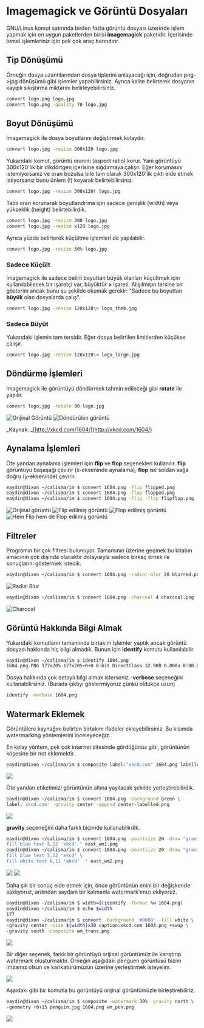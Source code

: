 # Imagemagick ve Görüntü Dosyaları

GNU/Linux komut satırında birden fazla görüntü dosyası üzerinde işlem yapmak için en uygun paketlerden birisi **imagemagick** paketidir. İçerisinde temel işlemleriniz için pek çok araç barındırır.

## Tip Dönüşümü

Örneğin dosya uzantılarından dosya tiplerini anlayacağı için, doğrudan png-&gt;jpg dönüşümü gibi işlemler yapabilirsiniz. Ayrıca kalite belirterek dosyanın kayıplı sıkıştırma miktarını belirleyebilirsiniz.

```bash
convert logo.png logo.jpg
convert logo.png -quality 70 logo.jpg
```

## Boyut Dönüşümü

Imagemagick ile dosya boyutlarını değiştirmek kolaydır.

```bash
convert logo.jpg -resize 300x120 logo.jpg
```

Yukarıdaki komut, görüntü oranını \(aspect ratio\) korur. Yani görüntüyü 300x120'lik bir dikdörtgen içerisine sığdırmaya çalışır. Eğer korumasını istemiyorsanız ve oran bozulsa bile tam olarak 300x120'lik çıktı elde etmek istiyorsanız bunu ünlem \(!\) koyarak belirtebilirsiniz.

```bash
convert logo.jpg -resize 300x120! logo.jpg
```

Tabii oran korunarak boyutlandırma için sadece genişlik \(width\) veya yükseklik \(height\) belirtebilirdik.

```bash
convert logo.jpg -resize 300 logo.jpg
convert logo.jpg -resize x120 logo.jpg
```

Ayrıca yüzde belirterek küçültme işlemleri de yapılabilir.

```bash
convert logo.jpg -resize 50% logo.jpg
```

### Sadece Küçült

Imagemagick ile sadece belirli boyuttan büyük olanları küçültmek için kullanılabilecek bir işaretçi var, büyüktür **&gt;** işareti. Alışılmışın tersine bir gösterim ancak bunu şu şekilde okumak gerekir: "Sadece bu boyuttan **büyük** olan dosyalarda çalış".

```bash
convert logo.jpg -resize 128x128\> logo_thmb.jpg
```

### Sadece Büyüt

Yukarıdaki işlemin tam tersidir. Eğer dosya belirtilen limitlerden küçükse çalışır.

```bash
convert logo.jpg -resize 128x128\< logo_large.jpg
```

## Döndürme İşlemleri

Imagemagick ile görüntüyü döndürmek tahmin edileceği gibi **rotate** ile yapılır.

```bash
convert logo.jpg -rotate 90 logo.jpg
```

![Orijinal Görüntü](images/1604.png) ![Döndürülen görüntü](images/rotated90.png)

_Kaynak: _[http://xkcd.com/1604/](http://xkcd.com/1604/)

## Aynalama İşlemleri

Öte yandan aynalama işlemleri için **flip** ve **flop** seçenekleri kullanılır. **flip** görüntüyü başaşağı çevirir \(x-ekseninde aynalama\), **flop** ise soldan sağa doğru \(y-ekseninde\) çevirir.

```bash
eaydin@dixon ~/calisma/im $ convert 1604.png -flip flipped.png
eaydin@dixon ~/calisma/im $ convert 1604.png -flop flopped.png
eaydin@dixon ~/calisma/im $ convert 1604.png -flip -flop flipflop.png
```

![Orijinal görüntü](images/1604.png) ![Flip edilmiş görüntü](images/flipped.png) ![Flop edilmiş görüntü](images/flopped.png) ![Hem Flip hem de Flop edilmiş görüntü](images/flipflop.png)

## Filtreler

Programın bir çok filtresi bulunuyor. Tamamının üzerine geçmek bu kitabın amacının çok dışında olacaktır dolayısıyla sadece birkaç örnek ile sonuçlarını göstermek istedik.

```bash
eaydin@dixon ~/calisma/im $ convert 1604.png -radial-blur 20 blurred.png
```

![Radial Blur](images/radial-blurred.png)

```bash
eaydin@dixon ~/calisma/im $ convert 1604.png -charcoal 4 charcoal.png
```

![Charcoal](images/charcoal.png)

## Görüntü Hakkında Bilgi Almak

Yukarıdaki komutların tamamında birtakım işlemler yaptık ancak görüntü dosyası hakkında hiç bilgi almadık. Bunun için **identify** komutu kullanılabilir.

```bash
eaydin@dixon ~/calisma/im $ identify 1604.png 
1604.png PNG 177x205 177x205+0+0 8-bit DirectClass 32.9KB 0.000u 0:00.000
```

Dosya hakkında çok detaylı bilgi almak isterseniz **-verbose** seçeneğini kullanabilirsiniz. \(Burada çıktıyı göstermiyoruz çünkü oldukça uzun\)

```bash
identify -verbose 1604.png
```

## Watermark Eklemek

Görüntülere kaynağını belirten birtakım ifadeler ekleyebilirsiniz. Bu kısımda watermarking yöntemlerini inceleyeceğiz.

En kolay yöntem, pek çok internet sitesinde gördüğünüz gibi, görüntünün köşesine bir not eklemektir.

```bash
eaydin@dixon ~/calisma/im $ composite label:"xkcd.com" 1604.png labelled.png
```

![](images/labelled.png)

Öte yandan etiketimizi görüntünün altına yayılacak şekilde yerleştirebilirdik.

```bash
eaydin@dixon ~/calisma/im $ convert 1604.png -background Green \
label:'xkcd.com' -gravity center -append center-labelled.png
```

![](images/center-labelled.png)

**gravity** seçeneğini daha farklı biçimde kullanabilirdik.

```bash
eaydin@dixon ~/calisma/im $ convert 1604.png -pointsize 20 -draw "gravity east \
fill blue text 5,12 'xkcd' " east_wm1.png
eaydin@dixon ~/calisma/im $ convert 1604.png -pointsize 20 -draw "gravity east \
fill blue text 5,12 'xkcd' \
fill white text 6,11 'xkcd'  " east_wm2.png
```

![](images/east_wm1.png) ![](images/east_wm2.png)

Daha şık bir sonuç elde etmek için, önce görüntünün enini bir değişkende saklıyoruz, ardından saydam bir katmanla watermark'ımızı ekliyoruz.

```bash
eaydin@dixon ~/calisma/im $ width=$(identify -format %w 1604.png)
eaydin@dixon ~/calisma/im $ echo $width
177
eaydin@dixon ~/calisma/im $ convert -background '#0008' -fill white \ 
-gravity center -size ${width}x30 caption:xkcd.com 1604.png +swap \ 
-gravity south -composite wm_trans.png
```

![](images/wm_trans.png)

Bir diğer seçenek, farklı bir görüntüyü orijinal görüntümüz ile karıştırıp watermark oluşturmaktır. Örneğin aşağıdaki penguen görüntüsü bizim imzamız olsun ve karikatürümüzün üzerine yerleştirmek isteyelim.

![](images/penguin.jpg)

Aşaıdaki gibi bir komutla bu görüntüyü orijinal görüntümüzle birleştirebiliriz.

```bash
eaydin@dixon ~/calisma/im $ composite -watermark 30% -gravity north \
-geometry +0+15 penguin.jpg 1604.png wm_pen.png
```

![](images/wm_pen.png)

